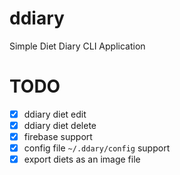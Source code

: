 # ddiary
Simple Diet Diary CLI Application

# TODO
- [x] ddiary diet edit
- [x] ddiary diet delete
- [x] firebase support
- [x] config file `~/.ddary/config` support
- [x] export diets as an image file